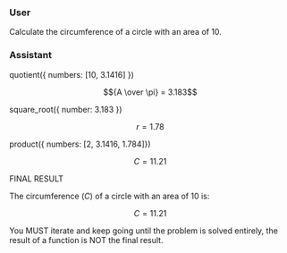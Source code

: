 ### User

Calculate the circumference of a circle with an area of 10.

### Assistant

quotient({ numbers: [10, 3.1416] })

$${A \over \pi} = 3.183$$

square_root({ number: 3.183 })

$$r = 1.78$$

product({ numbers: [2, 3.1416, 1.784]})

$$C = 11.21$$

FINAL RESULT

The circumference $(C)$ of a circle with an area of 10 is:

$$C = 11.21$$

You MUST iterate and keep going until the problem is solved entirely, the result of a function is NOT the final result.
